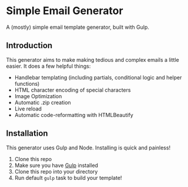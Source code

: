 # Simple Email Generator
A (mostly) simple email template generator, built with Gulp.


## Introduction

This generator aims to make making tedious and complex emails a little easier. It does a few helpful things:

* Handlebar templating (including partials, conditional logic and helper functions)
* HTML character encoding of special characters
* Image Optimization
* Automatic .zip creation
* Live reload
* Automatic code-reformatting with HTMLBeautify

## Installation

This generator uses Gulp and Node. Installing is quick and painless!

1. Clone this repo
2. Make sure you have [Gulp](https://gulpjs.com/) installed
4. Clone this repo into your directory
5. Run default `gulp` task to build your template!